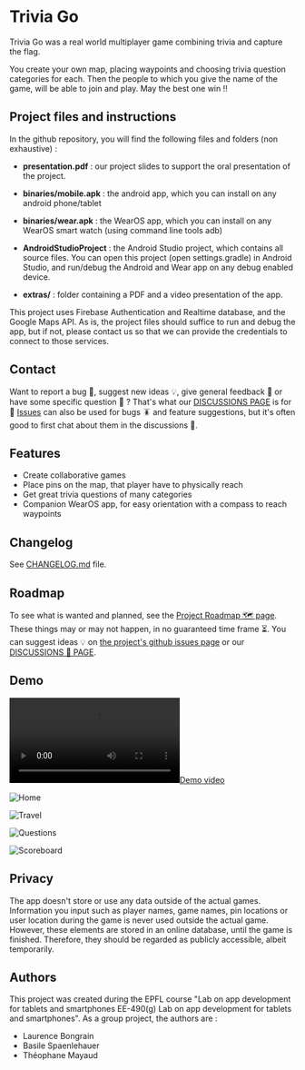# Trivia Go

Trivia Go was a real world multiplayer game combining trivia and capture the flag.

You create your own map, placing waypoints and choosing trivia question categories for each. Then the people to which you give the name of the game, will be able to join and play. May the best one win !!

## Project files and instructions

In the github repository, you will find the following files and folders (non exhaustive) :

- **presentation.pdf** : our project slides to support the oral presentation of the project.

- **binaries/mobile.apk** : the android app, which you can install on any android phone/tablet

- **binaries/wear.apk** : the WearOS app, which you can install on any WearOS smart watch (using command line tools adb)

- **AndroidStudioProject** : the Android Studio project, which contains all source files. You can open this project (open settings.gradle) in Android Studio, and run/debug the Android and Wear app on any debug enabled device. 

- **extras/** : folder containing a PDF and a video presentation of the app.

This project uses Firebase Authentication and Realtime database, and the Google Maps API. As is, the project files should suffice to run and debug the app, but if not, please contact us so that we can provide the credentials to connect to those services.

## Contact

Want to report a bug 🐞, suggest new ideas 💡, give general feedback 🧐 or have some specific question 🙋 ? That's what our [DISCUSSIONS PAGE](https://github.com/theophanemayaud/TriviaGo/discussions) is for 🚀 [Issues](https://github.com/theophanemayaud/TriviaGo/issues) can also be used for bugs 🪳 and feature  suggestions, but it's often good to first chat about them in the discussions 💬.

## Features

- Create collaborative games
- Place pins on the map, that player have to physically reach
- Get great trivia questions of many categories
- Companion WearOS app, for easy orientation with a compass to reach waypoints


## Changelog

See [CHANGELOG.md](CHANGELOG.md) file.


## Roadmap

To see what is wanted and planned, see the [Project Roadmap 🗺 page](https://github.com/theophanemayaud/TriviaGo/projects/1). These things may or may not happen, in no guaranteed time frame ⏳. You can suggest ideas 💡 on [the project's github issues page](https://github.com/theophanemayaud/TriviaGo/issues) or our [DISCUSSIONS 💬 PAGE](https://github.com/theophanemayaud/TriviaGo/discussions).

## Demo

[![Demo video](extras/Demo.mp4 "Demo video")](https://theophanemayaud.github.io/TriviaGo/extras/Demo.mp4)

![Home](extras/1-home.png "Home")

![Travel](extras/2-travel.png "Travel")

![Questions](extras/3-questions.png "Questions")

![Scoreboard](extras/4-scoreboard.png "Scoreboard")


## Privacy

The app doesn't store or use any data outside of the actual games. Information you input such as player names, game names, pin locations or user location during the game is never used outside the actual game. However, these elements are stored in an online database, until the game is finished. Therefore, they should be regarded as publicly accessible, albeit temporarily.

## Authors

This project was created during the EPFL course "Lab on app development for tablets and smartphones EE-490(g) Lab on app development for tablets and smartphones". As a group project, the authors are :

- Laurence Bongrain
- Basile Spaenlehauer
- Théophane Mayaud

